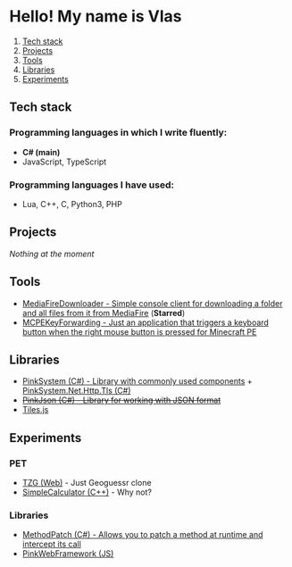 # Hello! My name is Vlas

1. [Tech stack](#stack)
2. [Projects](#projects)
3. [Tools](#tools)
4. [Libraries](#libraries)
5. [Experiments](#experiments)

## Tech stack <span id="stack"></span>

### Programming languages in which I write fluently:
- **C# (main)**
- JavaScript, TypeScript

### Programming languages I have used:
- Lua, C++, C, Python3, PHP

## Projects <span id="projects"></span>

*Nothing at the moment*

## Tools <span id="tools"></span>

- [MediaFireDownloader - Simple console client for downloading a folder and all files from it from MediaFire](https://github.com/Vlas-Omsk/MediaFireDownloader) (**Starred**)
- [MCPEKeyForwarding - Just an application that triggers a keyboard button when the right mouse button is pressed for Minecraft PE](https://github.com/Vlas-Omsk/MCPEKeyForwarding)

## Libraries <span id="libraries"></span>

- [PinkSystem (C#) - Library with commonly used components](https://github.com/Vlas-Omsk/PinkSystem) + [PinkSystem.Net.Http.Tls (C#)](https://github.com/Vlas-Omsk/PinkSystem.Net.Http.Tls)
- ~~[PinkJson (C#) - Library for working with JSON format](https://github.com/Vlas-Omsk/PinkJson)~~
- [Tiles.js](https://github.com/Vlas-Omsk/Tiles.js)

## Experiments <span id="experiments"></span>

### PET

- [TZG (Web)](https://github.com/i3ym/TZG) - Just Geoguessr clone
- [SimpleCalculator (C++)](https://github.com/Vlas-Omsk/SimpleCalculator) - Why not?

### Libraries

- [MethodPatch (C#) - Allows you to patch a method at runtime and intercept its call ](https://github.com/Vlas-Omsk/MethodPatch)
- [PinkWebFramework (JS)](https://github.com/Vlas-Omsk/PinkWebFramework)
